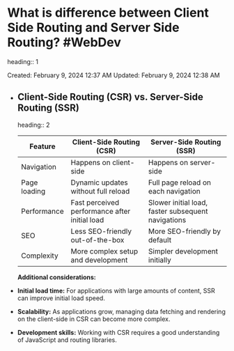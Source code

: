 # What is difference between Client Side Routing and Server Side Routing? #WebDev 
heading:: 1

Created: February 9, 2024 12:37 AM
Updated: February 9, 2024 12:38 AM
- ## **Client-Side Routing (CSR) vs. Server-Side Routing (SSR)**
  heading:: 2
  
  | Feature | Client-Side Routing (CSR) | Server-Side Routing (SSR) |
  | --- | --- | --- |
  | Navigation | Happens on client-side | Happens on server-side |
  | Page loading | Dynamic updates without full reload | Full page reload on each navigation |
  | Performance | Fast perceived performance after initial load | Slower initial load, faster subsequent navigations |
  | SEO | Less SEO-friendly out-of-the-box | More SEO-friendly by default |
  | Complexity | More complex setup and development | Simpler development initially |
  
  **Additional considerations:**
- **Initial load time:** For applications with large amounts of content, SSR can improve initial load speed.
- **Scalability:** As applications grow, managing data fetching and rendering on the client-side in CSR can become more complex.
- **Development skills:** Working with CSR requires a good understanding of JavaScript and routing libraries.